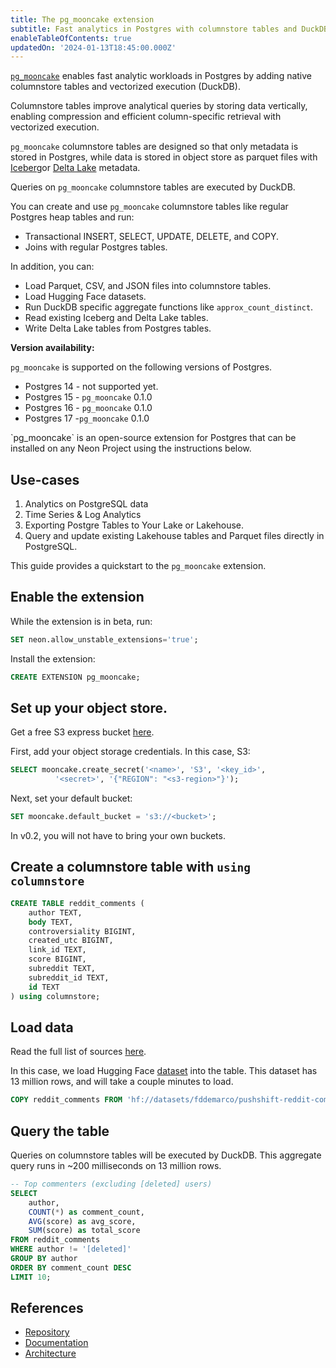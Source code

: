 ```yaml
---
title: The pg_mooncake extension
subtitle: Fast analytics in Postgres with columnstore tables and DuckDB execution.
enableTableOfContents: true
updatedOn: '2024-01-13T18:45:00.000Z'
---
```

[`pg_mooncake`](https://github.com/Mooncake-Labs/pg_mooncake) enables fast analytic workloads in Postgres by adding native columnstore tables and vectorized execution (DuckDB). 

Columnstore tables improve analytical queries by storing data vertically, enabling compression and efficient column-specific retrieval with vectorized execution. 

`pg_mooncake` columnstore tables are designed so that only metadata is stored in Postgres, while data is stored in object store as parquet files with [Iceberg](https://iceberg.apache.org/)or [Delta Lake](https://delta.io/) metadata.

Queries on `pg_mooncake` columnstore tables are executed by DuckDB. 

<CTA />

You can create and use `pg_mooncake` columnstore tables like regular Postgres heap tables and run: 

- Transactional INSERT, SELECT, UPDATE, DELETE, and COPY.
- Joins with regular Postgres tables.

In addition, you can:
- Load Parquet, CSV, and JSON files into columnstore tables.
- Load Hugging Face datasets.
- Run DuckDB specific aggregate functions like `approx_count_distinct`.
- Read existing Iceberg and Delta Lake tables.
- Write Delta Lake tables from Postgres tables.

**Version availability:**

`pg_mooncake` is supported on the following versions of Postgres.

- Postgres 14 - not supported yet.
- Postgres 15 - `pg_mooncake` 0.1.0
- Postgres 16 - `pg_mooncake` 0.1.0
- Postgres 17 -`pg_mooncake` 0.1.0

<Admonition type="note">
`pg_mooncake` is an open-source extension for Postgres that can be installed on any Neon Project using the instructions below.
</Admonition>

## Use-cases
1. Analytics on PostgreSQL data
2. Time Series & Log Analytics
3. Exporting Postgre Tables to Your Lake or Lakehouse.
4. Query and update existing Lakehouse tables and Parquet files directly in PostgreSQL.

This guide provides a quickstart to the `pg_mooncake` extension. 

## Enable the extension
While the extension is in beta, run:
```sql
SET neon.allow_unstable_extensions='true';
```
Install the extension:
```sql
CREATE EXTENSION pg_mooncake;
```

## Set up your object store. 
Get a free S3 express bucket [here](https://s3.pgmooncake.com/). 

First, add your object storage credentials. In this case, S3:
```sql
SELECT mooncake.create_secret('<name>', 'S3', '<key_id>', 
          '<secret>', '{"REGION": "<s3-region>"}');
```
Next, set your default bucket:
```sql
SET mooncake.default_bucket = 's3://<bucket>';
```

<Admonition type="note">
In v0.2, you will not have to bring your own buckets. 
</Admonition>


## Create a columnstore table with `using columnstore`
```sql
CREATE TABLE reddit_comments (
    author TEXT,
    body TEXT,
    controversiality BIGINT,
    created_utc BIGINT,
    link_id TEXT,
    score BIGINT,
    subreddit TEXT,
    subreddit_id TEXT,
    id TEXT
) using columnstore;
```
## Load data
Read the full list of sources [here](https://pgmooncake.com/docs/load-data).

In this case, we load Hugging Face [dataset](https://huggingface.co/datasets/fddemarco/pushshift-reddit-comments) into the table. 
This dataset has 13 million rows, and will take a couple minutes to load. 
```sql
COPY reddit_comments FROM 'hf://datasets/fddemarco/pushshift-reddit-comments/data/RC_2012-01.parquet';
```

## Query the table
Queries on columnstore tables will be executed by DuckDB. This aggregate query runs in ~200 milliseconds on 13 million rows. 
```sql
-- Top commenters (excluding [deleted] users)
SELECT 
    author,
    COUNT(*) as comment_count,
    AVG(score) as avg_score,
    SUM(score) as total_score
FROM reddit_comments
WHERE author != '[deleted]'
GROUP BY author
ORDER BY comment_count DESC
LIMIT 10;
```

## References

- [Repository](https://github.com/Mooncake-Labs/pg_mooncake)
- [Documentation](https://pgmooncake.com/docs)
- [Architecture](https://www.mooncake.dev/blog/how-we-built-pgmooncake)